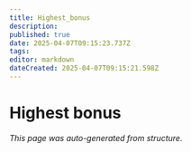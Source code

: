 ```yaml
---
title: Highest_bonus
description: 
published: true
date: 2025-04-07T09:15:23.737Z
tags: 
editor: markdown
dateCreated: 2025-04-07T09:15:21.598Z
---
```


# Highest bonus

*This page was auto-generated from structure.*